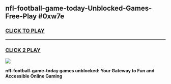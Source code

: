 
## nfl-football-game-today-Unblocked-Games-Free-Play #0xw7e
<h3>
<a href="https://us.freeplayer.one?title=nfl-football-game-today&ref=9M">CLICK TO PLAY</a></h3>
<hr>

<h3>
<a href="https://us.freeplayer.one?title=nfl-football-game-today&ref=9M">CLICK 2 PLAY</a>
  
</h3>

<a href="https://us.freeplayer.one?title=nfl-football-game-today&ref=9M"><img src="https://clearcache.store/games.png"></a>


**nfl-football-game-today games unblocked: Your Gateway to Fun and Accessible Online Gaming**
